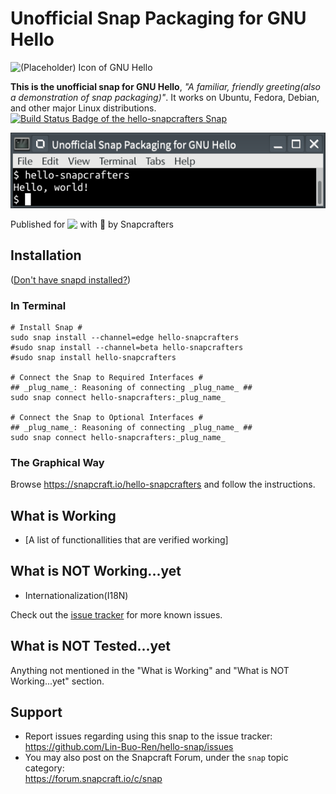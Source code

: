 # Unofficial Snap Packaging for GNU Hello
<!--
	Use the RawGit service for easy access to in-repo pictures:
	https://rawgit.com
-->
![(Placeholder) Icon of GNU Hello](https://cdn.rawgit.com/Lin-Buo-Ren/snapcrafters-template-plus/bea3bc56/snap/gui/my-awesome-app.png "(Placeholder) Icon of GNU Hello")

**This is the unofficial snap for GNU Hello**, *"A familiar, friendly greeting(also a demonstration of snap packaging)"*. It works on Ubuntu, Fedora, Debian, and other major Linux distributions.
[![Build Status Badge of the `hello-snapcrafters` Snap](https://build.snapcraft.io/badge/Lin-Buo-Ren/hello-snap.svg "Build Status of the `hello-snapcrafters` snap")](https://build.snapcraft.io/user/Lin-Buo-Ren/hello-snap)

![Screenshot of the Snapped Application](local/screenshots/screenshot.png "Screenshot of the Snapped Application")


Published for <img src="http://anything.codes/slack-emoji-for-techies/emoji/tux.png" align="top" width="24" /> with 💝 by Snapcrafters

## Installation
([Don't have snapd installed?](https://snapcraft.io/docs/core/install))

### In Terminal
    # Install Snap #
    sudo snap install --channel=edge hello-snapcrafters
    #sudo snap install --channel=beta hello-snapcrafters
    #sudo snap install hello-snapcrafters
    
    # Connect the Snap to Required Interfaces #
    ## _plug_name_: Reasoning of connecting _plug_name_ ##
    sudo snap connect hello-snapcrafters:_plug_name_
    
    # Connect the Snap to Optional Interfaces #
    ## _plug_name_: Reasoning of connecting _plug_name_ ##
    sudo snap connect hello-snapcrafters:_plug_name_

### The Graphical Way
Browse <https://snapcraft.io/hello-snapcrafters> and follow the instructions.

## What is Working
* [A list of functionallities that are verified working]

## What is NOT Working...yet 
* Internationalization(I18N)

Check out the [issue tracker](https://github.com/Lin-Buo-Ren/hello-snap/issues) for more known issues.

## What is NOT Tested...yet
Anything not mentioned in the "What is Working" and "What is NOT Working...yet" section.

## Support
* Report issues regarding using this snap to the issue tracker:  
  <https://github.com/Lin-Buo-Ren/hello-snap/issues>
* You may also post on the Snapcraft Forum, under the `snap` topic category:  
  <https://forum.snapcraft.io/c/snap>

